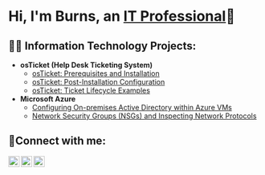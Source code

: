 <h1>Hi, I'm Burns, an <a href="https://linkedin.com/in/burns-vaughan">IT Professional</a>🙂</h1>

<h2>👨‍💻 Information Technology Projects:</h2>

- <b>osTicket (Help Desk Ticketing System)</b>
  - [osTicket: Prerequisites and Installation](https://github.com/burns-vaughan/osticket-prereqs)
  - [osTicket: Post-Installation Configuration](https://github.com/burns-vaughan/post-install-config)
  - [osTicket: Ticket Lifecycle Examples](https://github.com/burns-vaughan/ticket_lifecycle)
- <b>Microsoft Azure</b>
  - [Configuring On-premises Active Directory within Azure VMs](https://github.com/burns-vaughan/configure-ad)
  - [Network Security Groups (NSGs) and Inspecting Network Protocols](https://github.com/burns-vaughan/configure-ad)

<h2>🤳Connect with me:</h2>

[<img align="left" alt="Burns | Twitter" width="22px" src="https://cdn.jsdelivr.net/npm/simple-icons@v3/icons/twitter.svg" />][twitter]
[<img align="left" alt="Burns | LinkedIn" width="22px" src="https://cdn.jsdelivr.net/npm/simple-icons@v3/icons/linkedin.svg" />][linkedin]
[<img align="left" alt="Burns | Instagram" width="22px" src="https://cdn.jsdelivr.net/npm/simple-icons@v3/icons/instagram.svg" />][instagram]

[twitter]: https://twitter.com/#
[instagram]: https://www.instagram.com/#
[linkedin]: [https://linkedin.com/in/burns-vaughan](https://linkedin.com/in/burns-vaughan)
